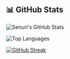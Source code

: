 ## 📊 GitHub Stats

![Senuri's GitHub Stats](https://github-readme-stats.vercel.app/api?username=senuri-mr&show_icons=true&theme=radical)

![Top Languages](https://github-readme-stats.vercel.app/api/top-langs/?username=senuri-mr&layout=compact&theme=radical)

[![GitHub Streak](https://streak-stats.demolab.com/?user=senuri-mr&theme=radical)](https://git.io/streak-stats)
